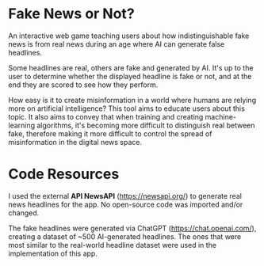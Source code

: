 # Fake News or Not?
 An interactive web game teaching users about how indistinguishable fake news is from real news during an age where AI can generate false headlines.
 
Some headlines are real, others are fake and generated by AI. It's up to the user to determine whether the displayed headline is fake or not, and at the end they are scored to see how they perform.

How easy is it to create misinformation in a world where humans are relying more on artificial intelligence? This tool aims to educate users about this topic. It also aims to convey that when training and creating machine-learning algorithms, it's becoming more difficult to distinguish real between fake, therefore making it more difficult to control the spread of misinformation in the digital news space.

# Code Resources
I used the external **API NewsAPI** (https://newsapi.org/) to generate real news headlines for the app. No open-source code was imported and/or changed.

The fake headlines were generated via ChatGPT (https://chat.openai.com/), creating a dataset of ~500 AI-generated headlines. The ones that were most similar to the real-world headline dataset were used in the implementation of this app.
